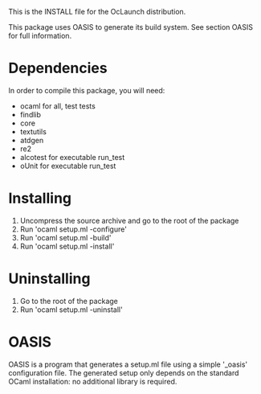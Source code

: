 <!--- OASIS_START --->
<!--- DO NOT EDIT (digest: 82837b65c0730b7a1c78065ed839afd8) --->

This is the INSTALL file for the OcLaunch distribution.

This package uses OASIS to generate its build system. See section OASIS for
full information.

Dependencies
============

In order to compile this package, you will need:

* ocaml for all, test tests
* findlib
* core
* textutils
* atdgen
* re2
* alcotest for executable run_test
* oUnit for executable run_test

Installing
==========

1. Uncompress the source archive and go to the root of the package
2. Run 'ocaml setup.ml -configure'
3. Run 'ocaml setup.ml -build'
4. Run 'ocaml setup.ml -install'

Uninstalling
============

1. Go to the root of the package
2. Run 'ocaml setup.ml -uninstall'

OASIS
=====

OASIS is a program that generates a setup.ml file using a simple '_oasis'
configuration file. The generated setup only depends on the standard OCaml
installation: no additional library is required.

<!--- OASIS_STOP --->
